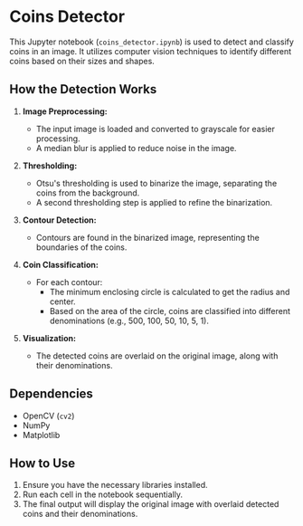 # Coins Detector

This Jupyter notebook (`coins_detector.ipynb`) is used to detect and classify coins in an image. It utilizes computer vision techniques to identify different coins based on their sizes and shapes.

## How the Detection Works

1. **Image Preprocessing:** 
   - The input image is loaded and converted to grayscale for easier processing.
   - A median blur is applied to reduce noise in the image.

2. **Thresholding:** 
   - Otsu's thresholding is used to binarize the image, separating the coins from the background.
   - A second thresholding step is applied to refine the binarization.

3. **Contour Detection:**
   - Contours are found in the binarized image, representing the boundaries of the coins.

4. **Coin Classification:**
   - For each contour:
     - The minimum enclosing circle is calculated to get the radius and center.
     - Based on the area of the circle, coins are classified into different denominations (e.g., 500, 100, 50, 10, 5, 1).

5. **Visualization:** 
   - The detected coins are overlaid on the original image, along with their denominations.

## Dependencies

- OpenCV (`cv2`)
- NumPy
- Matplotlib

## How to Use

1. Ensure you have the necessary libraries installed.
2. Run each cell in the notebook sequentially.
3. The final output will display the original image with overlaid detected coins and their denominations.

